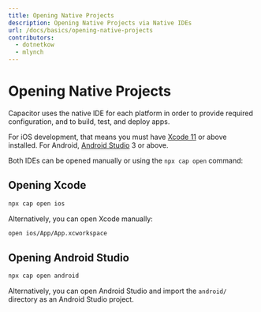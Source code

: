 ```yaml
---
title: Opening Native Projects 
description: Opening Native Projects via Native IDEs
url: /docs/basics/opening-native-projects
contributors:
  - dotnetkow
  - mlynch
---
```


# Opening Native Projects

<p class="intro">Capacitor uses the native IDE for each platform in order to provide required configuration, and to build, test, and deploy apps.</p>

<p class="intro">For iOS development, that means you must have <a href="https://developer.apple.com/xcode/" target="_blank">Xcode 11</a> or above installed. For Android, <a href="https://developer.android.com/studio/index.html" target="_blank">Android Studio</a> 3 or above.</p>

<p class="intro">Both IDEs can be opened manually or using the <code>npx cap open</code> command:</p>

## Opening Xcode

```bash
npx cap open ios
```

Alternatively, you can open Xcode manually:

```bash
open ios/App/App.xcworkspace
```

## Opening Android Studio

```bash
npx cap open android
```

Alternatively, you can open Android Studio and import the `android/` directory as an Android Studio project.
